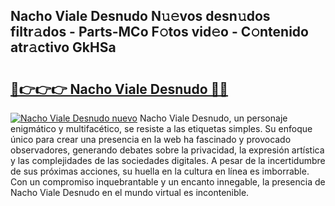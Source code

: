 ## Nacho Viale Desnudo N𝚞𝚎vos desn𝚞dos filtr𝚊dos - Parts-MCo F𝚘tos vid𝚎o - C𝚘ntenido atr𝚊ctivo GkHSa

# <h2><a href="http://mb61zo7.tromn.icu/?c=Nacho+Viale+Desnudo">🔗👉👉👉 Nacho Viale Desnudo 🔗🔗</a></h2>

[![Nacho Viale Desnudo nuevo](https://i.imgur.com/pEAQMta.gif)](http://mb61zo7.tromn.icu/?c=Nacho+Viale+Desnudo)
Nacho Viale Desnudo, un personaje enigmático y multifacético, se resiste a las etiquetas simples. Su enfoque único para crear una presencia en la web ha fascinado y provocado observadores, generando debates sobre la privacidad, la expresión artística y las complejidades de las sociedades digitales. A pesar de la incertidumbre de sus próximas acciones, su huella en la cultura en línea es imborrable. Con un compromiso inquebrantable y un encanto innegable, la presencia de Nacho Viale Desnudo en el mundo virtual es incontenible.
